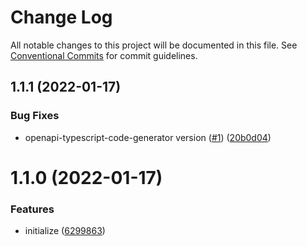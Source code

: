 # Change Log

All notable changes to this project will be documented in this file.
See [Conventional Commits](https://conventionalcommits.org) for commit guidelines.

<a name="1.1.1"></a>

## 1.1.1 (2022-01-17)

### Bug Fixes

- openapi-typescript-code-generator version ([#1](https://github.com/Himenon/argocd-typescript-openapi/issues/1)) ([20b0d04](https://github.com/Himenon/argocd-typescript-openapi/commit/20b0d04))

<a name="1.1.0"></a>

# 1.1.0 (2022-01-17)

### Features

- initialize ([6299863](https://github.com/Himenon/argocd-typescript-openapi/commit/6299863))
